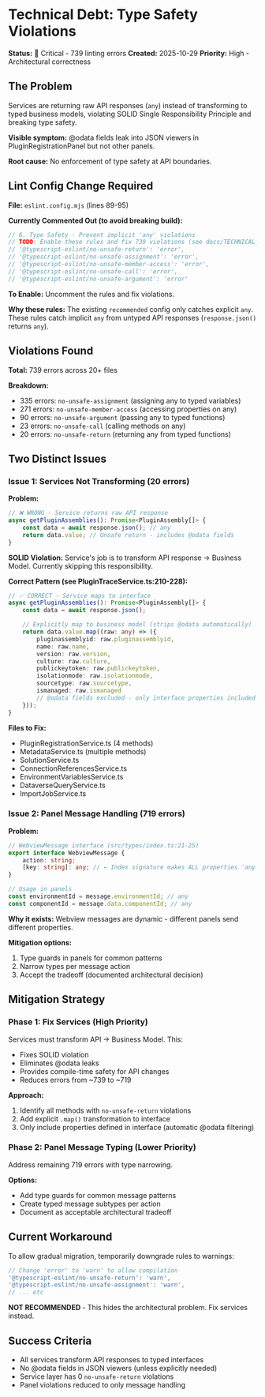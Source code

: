 # Technical Debt: Type Safety Violations

**Status:** 🚨 Critical - 739 linting errors
**Created:** 2025-10-29
**Priority:** High - Architectural correctness

## The Problem

Services are returning raw API responses (`any`) instead of transforming to typed business models, violating SOLID Single Responsibility Principle and breaking type safety.

**Visible symptom:** @odata fields leak into JSON viewers in PluginRegistrationPanel but not other panels.

**Root cause:** No enforcement of type safety at API boundaries.

## Lint Config Change Required

**File:** `eslint.config.mjs` (lines 89-95)

**Currently Commented Out (to avoid breaking build):**
```javascript
// 6. Type Safety - Prevent implicit 'any' violations
// TODO: Enable these rules and fix 739 violations (see docs/TECHNICAL_DEBT_TYPE_SAFETY.md)
// '@typescript-eslint/no-unsafe-return': 'error',
// '@typescript-eslint/no-unsafe-assignment': 'error',
// '@typescript-eslint/no-unsafe-member-access': 'error',
// '@typescript-eslint/no-unsafe-call': 'error',
// '@typescript-eslint/no-unsafe-argument': 'error'
```

**To Enable:** Uncomment the rules and fix violations.

**Why these rules:** The existing `recommended` config only catches explicit `any`. These rules catch implicit `any` from untyped API responses (`response.json()` returns `any`).

## Violations Found

**Total:** 739 errors across 20+ files

**Breakdown:**
- 335 errors: `no-unsafe-assignment` (assigning any to typed variables)
- 271 errors: `no-unsafe-member-access` (accessing properties on any)
- 90 errors: `no-unsafe-argument` (passing any to typed functions)
- 23 errors: `no-unsafe-call` (calling methods on any)
- 20 errors: `no-unsafe-return` (returning any from typed functions)

## Two Distinct Issues

### Issue 1: Services Not Transforming (20 errors)

**Problem:**
```typescript
// ❌ WRONG - Service returns raw API response
async getPluginAssemblies(): Promise<PluginAssembly[]> {
    const data = await response.json(); // any
    return data.value; // Unsafe return - includes @odata fields
}
```

**SOLID Violation:** Service's job is to transform API response → Business Model. Currently skipping this responsibility.

**Correct Pattern (see PluginTraceService.ts:210-228):**
```typescript
// ✅ CORRECT - Service maps to interface
async getPluginAssemblies(): Promise<PluginAssembly[]> {
    const data = await response.json();

    // Explicitly map to business model (strips @odata automatically)
    return data.value.map((raw: any) => ({
        pluginassemblyid: raw.pluginassemblyid,
        name: raw.name,
        version: raw.version,
        culture: raw.culture,
        publickeytoken: raw.publickeytoken,
        isolationmode: raw.isolationmode,
        sourcetype: raw.sourcetype,
        ismanaged: raw.ismanaged
        // @odata fields excluded - only interface properties included
    }));
}
```

**Files to Fix:**
- PluginRegistrationService.ts (4 methods)
- MetadataService.ts (multiple methods)
- SolutionService.ts
- ConnectionReferencesService.ts
- EnvironmentVariablesService.ts
- DataverseQueryService.ts
- ImportJobService.ts

### Issue 2: Panel Message Handling (719 errors)

**Problem:**
```typescript
// WebviewMessage interface (src/types/index.ts:21-25)
export interface WebviewMessage {
    action: string;
    [key: string]: any; // ← Index signature makes ALL properties 'any'
}

// Usage in panels
const environmentId = message.environmentId; // any
const componentId = message.data.componentId; // any
```

**Why it exists:** Webview messages are dynamic - different panels send different properties.

**Mitigation options:**
1. Type guards in panels for common patterns
2. Narrow types per message action
3. Accept the tradeoff (documented architectural decision)

## Mitigation Strategy

### Phase 1: Fix Services (High Priority)
Services must transform API → Business Model. This:
- Fixes SOLID violation
- Eliminates @odata leaks
- Provides compile-time safety for API changes
- Reduces errors from ~739 to ~719

**Approach:**
1. Identify all methods with `no-unsafe-return` violations
2. Add explicit `.map()` transformation to interface
3. Only include properties defined in interface (automatic @odata filtering)

### Phase 2: Panel Message Typing (Lower Priority)
Address remaining 719 errors with type narrowing.

**Options:**
- Add type guards for common message patterns
- Create typed message subtypes per action
- Document as acceptable architectural tradeoff

## Current Workaround

To allow gradual migration, temporarily downgrade rules to warnings:
```javascript
// Change 'error' to 'warn' to allow compilation
'@typescript-eslint/no-unsafe-return': 'warn',
'@typescript-eslint/no-unsafe-assignment': 'warn',
// ... etc
```

**NOT RECOMMENDED** - This hides the architectural problem. Fix services instead.

## Success Criteria

- All services transform API responses to typed interfaces
- No @odata fields in JSON viewers (unless explicitly needed)
- Service layer has 0 `no-unsafe-return` violations
- Panel violations reduced to only message handling
